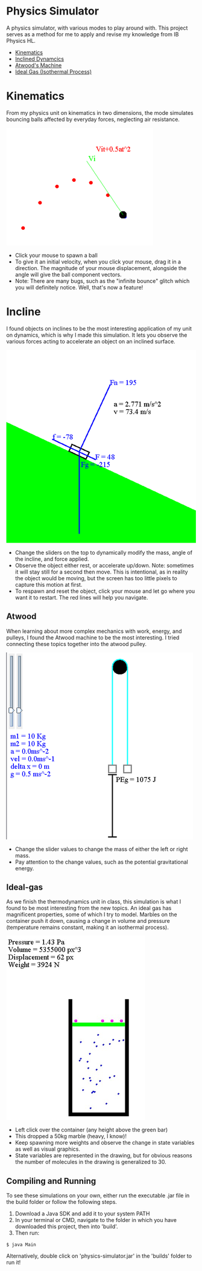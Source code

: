 # Physics Simulator
A physics simulator, with various modes to play around with. This project serves as a method for me to apply and revise my knowledge from IB Physics HL.
 * [Kinematics](#kinematics)
 * [Inclined Dynamcics](#inclined)
 * [Atwood's Machine](#atwood)
 * [Ideal Gas (Isothermal Process)](#ideal-gas)

# Kinematics
From my physics unit on kinematics in two dimensions, the mode simulates bouncing balls affected by everyday forces, neglecting air resistance.

![Kinematics Demo](images/kinematics_demo.png?raw=true "Kinematics Demo")
* Click your mouse to spawn a ball
* To give it an initial velocity, when you click your mouse, drag it in a direction. The magnitude of your mouse displacement, alongside the angle will give the ball component vectors.
* Note: There are many bugs, such as the "infinite bounce" glitch which you will definitely notice. Well, that's now a feature!

# Incline
I found objects on inclines to be the most interesting application of my unit on dynamics, which is why I made this simulation. It lets you observe the various forces acting to accelerate an object on an inclined surface.

![Dynamics Demo](images/dynamics_demo.png?raw=true "Dynamics Demo")
* Change the sliders on the top to dynamically modify the mass, angle of the incline, and force applied.
* Observe the object either rest, or accelerate up/down. Note: sometimes it will stay still for a second then move. This is intentional, as in reality the object would be moving, but the screen has too little pixels to capture this motion at first.
* To respawn and reset the object, click your mouse and let go where you want it to restart. The red lines will help you navigate.

## Atwood
When learning about more complex mechanics with work, energy, and pulleys, I found the Atwood machine to be the most interesting. I tried connecting these topics together into the atwood pulley.

![Atwood Demo](images/atwood_demo.png?raw=true "Atwood Demo")
* Change the slider values to change the mass of either the left or right mass.
* Pay attention to the change values, such as the potential gravitational energy.

## Ideal-gas
As we finish the thermodynamics unit in class, this simulation is what I found to be most interesting from the new topics. An ideal gas has magnificent properties, some of which I try to model. Marbles on the container push it down, causing a change in volume and pressure (temperature remains constant, making it an isothermal process).

![Ideal Gas Demo](images/idealgas_demo.jpg?raw=true "Ideal Gas Demo")
* Left click over the container (any height above the green bar)
* This dropped a 50kg marble (heavy, I know)!
* Keep spawning more weights and observe the change in state variables as well as visual graphics.
* State variables are represented in the drawing, but for obvious reasons the number of molecules in the drawing is generalized to 30.


## Compiling and Running
To see these simulations on your own, either run the executable .jar file in the build folder or follow the following steps.
1. Download a Java SDK and add it to your system PATH
2. In your terminal or CMD, navigate to the folder in which you have downloaded this project, then into 'build'.
3. Then run:
```
$ java Main
```

Alternatively, double click on 'physics-simulator.jar' in the 'builds' folder to run it!
